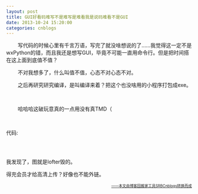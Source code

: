 ```yaml
---
layout: post
title: GUI好看码难写不是难写是难看我是说码难看不是GUI
date: 2013-10-24 15:20:00
categories: cnblogs
---
```


<p>&nbsp;&nbsp;&nbsp;&nbsp;&nbsp;&nbsp;&nbsp;&nbsp;写代码的时候心里有千言万语，写完了就没啥想说的了&hellip;&hellip;我觉得这一定不是wxPython的错，而且我还是想写GUI，毕竟不可能一直用命令行。但是把时间搭在这上面到底值不值？</p>
<p>&nbsp;&nbsp;&nbsp;&nbsp;&nbsp;&nbsp;&nbsp;&nbsp;不对我想多了，什么叫值不值，心态不对心态不对。</p>
<p>&nbsp;&nbsp;&nbsp;&nbsp;&nbsp;&nbsp;&nbsp;&nbsp;之后再研究研究编译，是叫编译来着？把这个也没啥用的小程序打包成exe。</p>
<p>&nbsp;</p>
<p>&nbsp;&nbsp;&nbsp;&nbsp;&nbsp;&nbsp;&nbsp;&nbsp;哈哈哈这破玩意真的一点用没有真TMD（</p>
<p>&nbsp;</p>
<p>代码:</p>
<p><img src="http://images.cnitblog.com/blog/580469/201311/08234532-74a93bd672fa42c492fafa2b4d857ef9.jpg" alt="" /></p>
<p>&nbsp;</p>
<p>我发现了，图就是lofter毁的。</p>
<p>得充会员才给高清上传？好像也不能外链。</p>

<div align=right><a href="https://github.com/mlxy/SRBCnblogs"><font size=1>——本文由博客园搬家工具SRBCnblogs转换而成</font></a></div>